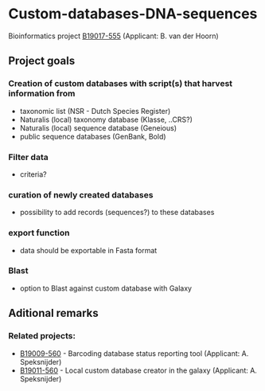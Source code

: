 # Custom-databases-DNA-sequences
Bioinformatics project [B19017-555](https://docs.google.com/spreadsheets/d/1AiUIVsS8jiUE9vmRnP7cdBWNx_Q59V0t9vxko5U51es/edit#gid=420939240)
 (Applicant: B. van der Hoorn)

## Project goals

### Creation of custom databases with script(s) that harvest information from

- taxonomic list (NSR - Dutch Species Register)
- Naturalis (local) taxonomy database (Klasse, ..CRS?)
- Naturalis (local) sequence database (Geneious)
- public sequence databases (GenBank, Bold)

### Filter data
- criteria?

### curation of newly created databases
- possibility to add records (sequences?) to these databases

### export function
- data should be exportable in Fasta format

### Blast
- option to Blast against custom database with Galaxy

## Aditional remarks
### Related projects:
- [B19009-560](https://docs.google.com/spreadsheets/d/1ZPdazHaaNi29q7tpruxqp_EYCcA-hNZnx6c2bqjQaq8/edit#gid=420939240) - Barcoding database status reporting tool (Applicant: A. Speksnijder)
- [B19011-560](https://docs.google.com/spreadsheets/d/16KGTSKY5OtizeFCqsoc0rCyX7rQfVMGZabcmB-D2rkA/edit#gid=420939240) - Local custom database creator in the galaxy (Applicant: A. Speksnijder)

